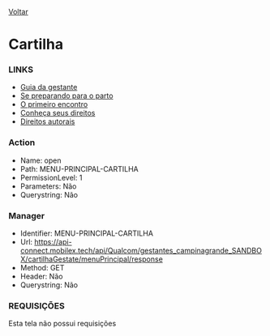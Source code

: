 [Voltar](../../wikipedia.md)
# Cartilha
### LINKS
- [Guia da gestante](./guiagestante.md)
- [Se preparando para o parto](./preparoparto.md)
- [O primeiro encontro](./primeiroencontro.md)
- [Conheça seus direitos](./conhecadireitos.md)
- [Direitos autorais](./direitosautorais.md)
  
### Action
- Name: open
- Path: MENU-PRINCIPAL-CARTILHA
- PermissionLevel: 1
- Parameters: Não
- Querystring: Não
  
### Manager
- Identifier: MENU-PRINCIPAL-CARTILHA
- Url: https://api-connect.mobilex.tech/api/Qualcom/gestantes_campinagrande_SANDBOX/cartilhaGestate/menuPrincipal/response
- Method: GET
- Header: Não
- Querystring: Não

### REQUISIÇÕES
Esta tela não possui requisições